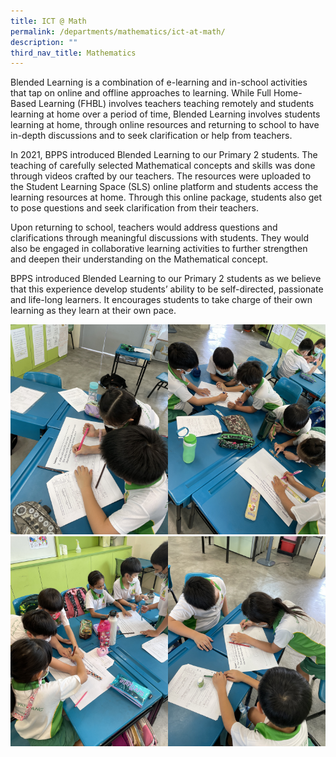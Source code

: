 ```yaml
---
title: ICT @ Math
permalink: /departments/mathematics/ict-at-math/
description: ""
third_nav_title: Mathematics
---
```

Blended Learning is a combination of e-learning and in-school activities that tap on online and offline approaches to learning. While Full Home-Based Learning (FHBL) involves teachers teaching remotely and students learning at home over a period of time, Blended Learning involves students learning at home, through online resources and returning to school to have in-depth discussions and to seek clarification or help from teachers.

In 2021, BPPS introduced Blended Learning to our Primary 2 students. The teaching of carefully selected Mathematical concepts and skills was done through videos crafted by our teachers. The resources were uploaded to the Student Learning Space (SLS) online platform and students access the learning resources at home. Through this online package, students also get to pose questions and seek clarification from their teachers.

Upon returning to school, teachers would address questions and clarifications through meaningful discussions with students. They would also be engaged in collaborative learning activities to further strengthen and deepen their understanding on the Mathematical concept.

BPPS introduced Blended Learning to our Primary 2 students as we believe that this experience develop students’ ability to be self-directed, passionate and life-long learners. It encourages students to take charge of their own learning as they learn at their own pace.

<img src="/images/File_000.jpeg" 
     style="width:50%;float:left"><img src="/images/File_001.jpeg" 
     style="width:50%"><img src="/images/File_002.jpeg" 
     style="width:50%;float:left"><img src="/images/File_003.jpeg" 
     style="width:50%">
